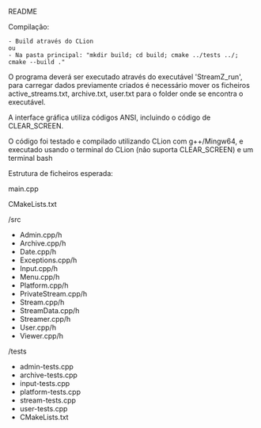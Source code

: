 README

Compilação:


    - Build através do CLion
    ou
    - Na pasta principal: "mkdir build; cd build; cmake ../tests ../; cmake --build ."
    

O programa deverá ser executado através do executável 'StreamZ_run', para carregar dados previamente criados é necessário mover os ficheiros active_streams.txt, archive.txt, user.txt para o folder onde se encontra o executável.


A interface gráfica utiliza códigos ANSI, incluindo o código de CLEAR_SCREEN.


O código foi testado e compilado utilizando CLion com g++/Mingw64, e executado usando o terminal do CLion (não suporta CLEAR_SCREEN) e um terminal bash


Estrutura de ficheiros esperada:


main.cpp


CMakeLists.txt


/src
* Admin.cpp/h
* Archive.cpp/h
* Date.cpp/h
* Exceptions.cpp/h
* Input.cpp/h
* Menu.cpp/h
* Platform.cpp/h
* PrivateStream.cpp/h
* Stream.cpp/h
* StreamData.cpp/h
* Streamer.cpp/h
* User.cpp/h
* Viewer.cpp/h


/tests
* admin-tests.cpp
* archive-tests.cpp
* input-tests.cpp
* platform-tests.cpp
* stream-tests.cpp
* user-tests.cpp
* CMakeLists.txt
